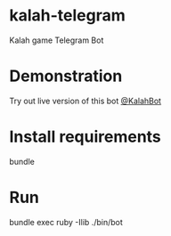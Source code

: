 # kalah-telegram
Kalah game Telegram Bot

# Demonstration
Try out live version of this bot [@KalahBot](https://t.me/kalahbot)

# Install requirements
bundle

# Run
bundle exec ruby -Ilib ./bin/bot <TELEGRAM TOKEN> <TELEGRAM BOT NAME>
